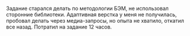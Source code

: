 Задание старался делать по методологии БЭМ, не использовал сторонние библиотеки. Адаптивная верстка у меня не получилась, пробовал делать через медиа-запросы, но опыта не хватило, откатил все назад. Потратил на задание 12 часов.
